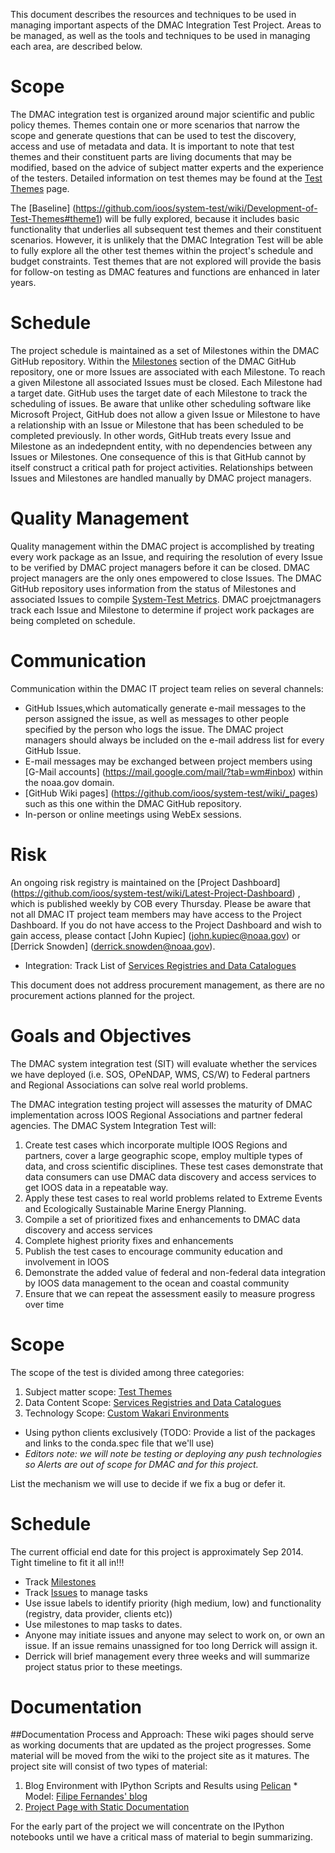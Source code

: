 This document describes the resources and techniques to be used in managing important aspects of the DMAC Integration Test Project.  Areas to be managed, as well as the tools and techniques to be used in managing each area, are described below.

# Scope
The DMAC integration test is organized around major scientific and public policy themes.  Themes contain one or more scenarios that narrow the scope and generate questions that can be used to test the discovery, access and use of metadata and data.  It is important to note that test themes and their constituent parts are living documents that may be modified, based on the advice of subject matter experts and the experience of the testers.  Detailed information on test themes may be found at the [Test Themes](https://github.com/ioos/system-test/wiki/Development-of-Test-Themes) page.

The [Baseline] (https://github.com/ioos/system-test/wiki/Development-of-Test-Themes#theme1) will be fully explored, because it includes basic functionality that underlies all subsequent test themes and their constituent scenarios.  However, it is unlikely that the DMAC Integration Test will be able to fully explore all the other test themes within the project's schedule and budget constraints. Test themes that are not explored will provide the basis for follow-on testing as DMAC features and functions are enhanced in later years.

# Schedule
The project schedule is maintained as a set of Milestones within the DMAC GitHub repository.  Within the [Milestones](https://github.com/ioos/system-test/issues/milestones) section of the DMAC GitHub repository, one or more Issues are associated with each Milestone. To reach a given Milestone all associated Issues must be closed.  Each Milestone had a target date.  GitHub uses the target date of each Milestone to track the scheduling of issues. Be aware that unlike other scheduling software like Microsoft Project,  GitHub does not allow a given Issue or Milestone to have a relationship with an Issue or Milestone that has been scheduled to be completed previously.  In other words, GitHub treats every Issue and Milestone as an indedepndent entity, with no dependencies between any Issues or Milestones. One consequence of this is that GitHub cannot by itself construct a critical path for project activities.  Relationships between Issues and Milestones are handled manually by DMAC project managers.

# Quality Management 
Quality management within the DMAC project is accomplished by treating every work package as an Issue, and requiring the resolution of every Issue to be verified by DMAC project managers before it can be closed.  DMAC project managers are the only ones empowered to close Issues.  The DMAC GitHub repository uses information from the status of Milestones and associated Issues to compile [System-Test Metrics](https://github.com/ioos/system-test/graphs).  DMAC proejctmanagers track each Issue and Milestone to determine if project work packages are being completed on schedule.
 
# Communication
Communication within the DMAC IT project team relies on several channels:
* GitHub Issues,which automatically generate e-mail messages to the person assigned the issue, as well as messages to other people specified by the person who logs the issue.  The DMAC project managers should always be included on the e-mail address list for every GitHub Issue.
* E-mail messages may be exchanged between project members using [G-Mail accounts] (https://mail.google.com/mail/?tab=wm#inbox)  within the noaa.gov domain.
* [GitHub Wiki pages] (https://github.com/ioos/system-test/wiki/_pages) such as this one within the DMAC GitHub repository.
* In-person or online meetings using WebEx sessions.

# Risk  
An ongoing risk registry is maintained on the [Project Dashboard] (https://github.com/ioos/system-test/wiki/Latest-Project-Dashboard) , which is published weekly by COB every Thursday.  Please be aware that not all DMAC IT project team members may have access to the Project Dashboard.  If you do not have access to the Project Dashboard and wish to gain access, please contact [John Kupiec] (john.kupiec@noaa.gov) or [Derrick Snowden] (derrick.snowden@noaa.gov).
* Integration: Track List of [Services Registries and Data Catalogues](https://github.com/ioos/system-test/wiki/Service-Registries-and-Data-Catalogs)

This document does not address procurement management, as there are no procurement actions planned for the project.


# Goals and Objectives

The DMAC system integration test  (SIT) will evaluate whether the services we have deployed (i.e. SOS, OPeNDAP, WMS, CS/W) to Federal partners and Regional Associations can solve real world problems. 

The DMAC integration testing project will assesses the maturity of DMAC implementation across IOOS Regional Associations and partner federal agencies. The DMAC System Integration Test will:

1. Create test cases which incorporate multiple IOOS Regions and partners, cover a large geographic scope, employ multiple types of data, and cross scientific disciplines. These test cases demonstrate that data consumers can use DMAC data discovery and access services to get IOOS data in a repeatable way.
2. Apply these test cases to real world problems related to Extreme Events and Ecologically Sustainable Marine Energy Planning.
3. Compile a set of prioritized fixes and enhancements to DMAC data discovery and access services
4. Complete highest priority fixes and enhancements
5. Publish the test cases to encourage community education and involvement in IOOS
6. Demonstrate the added value of federal and non-federal data integration by IOOS data management to the ocean and coastal community
7. Ensure that we can repeat the assessment easily to measure progress over time



# Scope

The scope of the test is divided among three categories:
  1.  Subject matter scope: [Test Themes](https://github.com/ioos/system-test/wiki/Development-of-Test-Themes)
  2.  Data Content Scope: [Services Registries and Data Catalogues](https://github.com/ioos/system-test/wiki/Service-Registries-and-Data-Catalogs) 
  3.  Technology Scope: [Custom Wakari Environments](https://github.com/ioos/system-test/tree/master/wakari)

* Using python clients exclusively (TODO: Provide a list of the packages and links to the conda.spec file that we'll use)
* *_Editors note: we will note be testing or deploying any push technologies so Alerts are out of scope for DMAC and for this project._*

List the mechanism we will use to decide if we fix a bug or defer it.

# Schedule
The current official end date for this project is approximately Sep 2014.  Tight timeline to fit it all in!!!

 * Track [Milestones](https://github.com/ioos/system-test/issues/milestones)
 * Track [Issues](../issues) to manage tasks
 * Use issue labels to identify priority (high medium, low) and functionality (registry, data provider, clients etc))
 * Use milestones to map tasks to dates.
 * Anyone may initiate issues and anyone may select to work on, or own an issue.  If an issue remains unassigned for too long Derrick will assign it.  
 * Derrick will brief management every three weeks and will summarize project status prior to these meetings.



# Documentation

##Documentation Process and Approach:
These wiki pages should serve as working documents that are updated as the project progresses.  Some material will be moved from the wiki to the project site as it matures.  The project site will consist of two types of material:  
  1.  Blog Environment with IPython Scripts and Results using [Pelican](http://docs.getpelican.com/en/3.3.0/)
    * Model: [Filipe Fernandes' blog](http://ocefpaf.github.io/blog/2013/12/23/blog/)      
  2.  [Project Page with Static Documentation](https://github.com/ioos/system-test/wiki)  

For the early part of the project we will concentrate on the IPython notebooks until we have a critical mass of material to begin summarizing.  